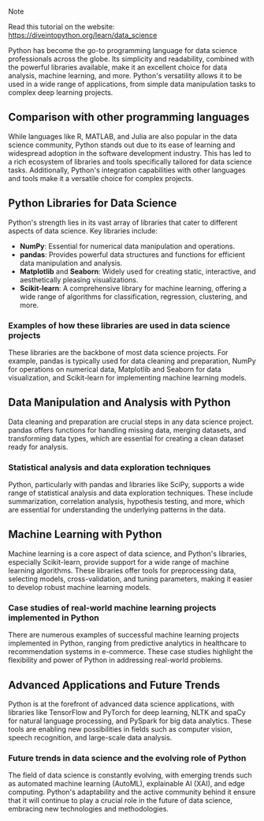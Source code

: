 > [!NOTE]
> Read this tutorial on the website: https://diveintopython.org/learn/data_science

Python has become the go-to programming language for data science professionals across the globe. Its simplicity and readability, combined with the powerful libraries available, make it an excellent choice for data analysis, machine learning, and more. Python's versatility allows it to be used in a wide range of applications, from simple data manipulation tasks to complex deep learning projects.

## Comparison with other programming languages
While languages like R, MATLAB, and Julia are also popular in the data science community, Python stands out due to its ease of learning and widespread adoption in the software development industry. This has led to a rich ecosystem of libraries and tools specifically tailored for data science tasks. Additionally, Python's integration capabilities with other languages and tools make it a versatile choice for complex projects.

## Python Libraries for Data Science

Python's strength lies in its vast array of libraries that cater to different aspects of data science. Key libraries include:
- **NumPy**: Essential for numerical data manipulation and operations.
- **pandas**: Provides powerful data structures and functions for efficient data manipulation and analysis.
- **Matplotlib** and **Seaborn**: Widely used for creating static, interactive, and aesthetically pleasing visualizations.
- **Scikit-learn**: A comprehensive library for machine learning, offering a wide range of algorithms for classification, regression, clustering, and more.

### Examples of how these libraries are used in data science projects
These libraries are the backbone of most data science projects. For example, pandas is typically used for data cleaning and preparation, NumPy for operations on numerical data, Matplotlib and Seaborn for data visualization, and Scikit-learn for implementing machine learning models.

## Data Manipulation and Analysis with Python

Data cleaning and preparation are crucial steps in any data science project. pandas offers functions for handling missing data, merging datasets, and transforming data types, which are essential for creating a clean dataset ready for analysis.

### Statistical analysis and data exploration techniques
Python, particularly with pandas and libraries like SciPy, supports a wide range of statistical analysis and data exploration techniques. These include summarization, correlation analysis, hypothesis testing, and more, which are essential for understanding the underlying patterns in the data.

## Machine Learning with Python

Machine learning is a core aspect of data science, and Python's libraries, especially Scikit-learn, provide support for a wide range of machine learning algorithms. These libraries offer tools for preprocessing data, selecting models, cross-validation, and tuning parameters, making it easier to develop robust machine learning models.

### Case studies of real-world machine learning projects implemented in Python
There are numerous examples of successful machine learning projects implemented in Python, ranging from predictive analytics in healthcare to recommendation systems in e-commerce. These case studies highlight the flexibility and power of Python in addressing real-world problems.

## Advanced Applications and Future Trends

Python is at the forefront of advanced data science applications, with libraries like TensorFlow and PyTorch for deep learning, NLTK and spaCy for natural language processing, and PySpark for big data analytics. These tools are enabling new possibilities in fields such as computer vision, speech recognition, and large-scale data analysis.

### Future trends in data science and the evolving role of Python
The field of data science is constantly evolving, with emerging trends such as automated machine learning (AutoML), explainable AI (XAI), and edge computing. Python's adaptability and the active community behind it ensure that it will continue to play a crucial role in the future of data science, embracing new technologies and methodologies.

